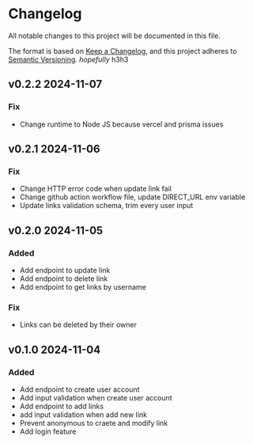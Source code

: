 # Changelog

All notable changes to this project will be documented in this file.

The format is based on [Keep a Changelog](https://keepachangelog.com/en/1.1.0/),
and this project adheres to [Semantic Versioning](https://semver.org/spec/v2.0.0.html). *hopefully* h3h3

## v0.2.2 2024-11-07
### Fix
- Change runtime to Node JS because vercel and prisma issues
## v0.2.1 2024-11-06
### Fix
- Change HTTP error code when update link fail
- Change github action workflow file, update DIRECT_URL env variable
- Update links validation schema, trim every user input
## v0.2.0 2024-11-05
### Added
- Add endpoint to update link
- Add endpoint to delete link
- Add endpoint to get links by username
### Fix
- Links can be deleted by their owner

## v0.1.0 2024-11-04
### Added
- Add endpoint to create user account
- Add input validation when create user account
- Add endpoint to add links
- add input validation when add new link
- Prevent anonymous to craete and modify link
- Add login feature